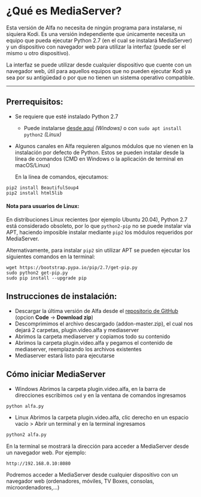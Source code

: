 ﻿# ¿Qué es MediaServer?
Esta versión de Alfa no necesita de ningún programa para instalarse, ni siquiera Kodi. Es una versión independiente que únicamente necesita un equipo que pueda ejecutar Python 2.7 (en el cual se instalará MediaServer) y un dispositivo con navegador web para utilizar la interfaz (puede ser el mismo u otro dispositivo).

La interfaz se puede utilizar desde cualquier dispositivo que cuente con un navegador web, útil para aquellos equipos que no pueden ejecutar Kodi ya sea por su antigüedad o por que no tienen un sistema operativo compatible.

------------

## Prerrequisitos:
- Se requiere que esté instalado Python 2.7
  - Puede instalarse [desde aquí](https://www.python.org/downloads/release/python-2718/ "desde aquí") *(Windows)* o con `sudo apt install python2` *(Linux)*
- Algunos canales en Alfa requieren algunos módulos que no vienen en la instalación por defecto de Python. Estos se pueden instalar desde la línea de comandos (CMD en Windows o la aplicación de terminal en macOS/Linux)
  
  En la línea de comandos, ejecutamos:
```shell
pip2 install BeautifulSoup4
pip2 install html5lib
```

#### Nota para usuarios de Linux:
En distribuciones Linux recientes (por ejemplo Ubuntu 20.04), Python 2.7 está considerado obsoleto, por lo que `python2-pip` no se puede instalar vía APT, haciendo imposible instalar mediante `pip2` los módulos requeridos por MediaServer.

Alternativamente, para instalar `pip2` sin utilizar APT se pueden ejecutar los siguientes comandos en la terminal:
```shell
wget https://bootstrap.pypa.io/pip/2.7/get-pip.py
sudo python2 get-pip.py
sudo pip install --upgrade pip
```


## Instrucciones de instalación:
- Descargar la última versión de Alfa desde el [repositorio de GitHub](https://github.com/alfa-addon/addon "repositorio de GitHub") (opcion **Code** -> **Download zip**)
- Descomprimimos el archivo descargado (addon-master.zip), el cual nos dejará 2 carpetas, plugin.video.alfa y mediaserver
- Abrimos la carpeta mediaserver y copiamos todo su contenido
- Abrimos la carpeta plugin.video.alfa y pegamos el contenido de mediaserver, reemplazando los archivos existentes
- Mediaserver estará listo para ejecutarse

## Cómo iniciar MediaServer
- Windows
Abrimos la carpeta plugin.video.alfa, en la barra de direcciones escribimos `cmd` y en la ventana de comandos ingresamos
```python
python alfa.py
```
- Linux
Abrimos la carpeta plugin.video.alfa, clic derecho en un espacio vacío > Abrir un terminal y en la terminal ingresamos
```python
python2 alfa.py
```

En la terminal se mostrará la dirección para acceder a MediaServer desde un navegador web. Por ejemplo:

`http://192.168.0.10:8080`

Podremos acceder a MediaServer desde cualquier dispositivo con un navegador web (ordenadores, móviles, TV Boxes, consolas, microordenadores,...)